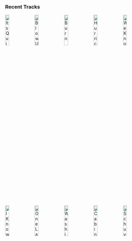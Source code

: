 ### Recent Tracks
[<img src='https://lastfm.freetls.fastly.net/i/u/300x300/4cf77b14210f9932461cd2a0421f66a8.png' width='16%' height='16%' alt='Its Quiet Uptown'>](https://www.last.fm/music/ren%25c3%25a9e%2belise%2bgoldsberry/_/it%2527s%2bquiet%2buptown)&nbsp;&nbsp;&nbsp;&nbsp;[<img src='https://lastfm.freetls.fastly.net/i/u/300x300/4cf77b14210f9932461cd2a0421f66a8.png' width='16%' height='16%' alt='Blow Us All Away'>](https://www.last.fm/music/anthony%2bramos/_/blow%2bus%2ball%2baway)&nbsp;&nbsp;&nbsp;&nbsp;[<img src='https://lastfm.freetls.fastly.net/i/u/300x300/4cf77b14210f9932461cd2a0421f66a8.png' width='16%' height='16%' alt='Burn'>](https://www.last.fm/music/phillipa%2bsoo/_/burn)&nbsp;&nbsp;&nbsp;&nbsp;[<img src='https://lastfm.freetls.fastly.net/i/u/300x300/3a45f08c32702b682d944b15bad8e0d9.png' width='16%' height='16%' alt='Hurricane'>](https://www.last.fm/music/lin-manuel%2bmiranda/_/hurricane)&nbsp;&nbsp;&nbsp;&nbsp;[<img src='https://lastfm.freetls.fastly.net/i/u/300x300/3a45f08c32702b682d944b15bad8e0d9.png' width='16%' height='16%' alt='We Know'>](https://www.last.fm/music/lin-manuel%2bmiranda/_/we%2bknow)&nbsp;&nbsp;&nbsp;&nbsp;<br>[<img src='https://lastfm.freetls.fastly.net/i/u/300x300/4cf77b14210f9932461cd2a0421f66a8.png' width='16%' height='16%' alt='I Know Him'>](https://www.last.fm/music/jonathan%2bgroff/_/i%2bknow%2bhim)&nbsp;&nbsp;&nbsp;&nbsp;[<img src='https://lastfm.freetls.fastly.net/i/u/300x300/4cf77b14210f9932461cd2a0421f66a8.png' width='16%' height='16%' alt='One Last Time'>](https://www.last.fm/music/christopher%2bjackson/_/one%2blast%2btime)&nbsp;&nbsp;&nbsp;&nbsp;[<img src='https://lastfm.freetls.fastly.net/i/u/300x300/4cf77b14210f9932461cd2a0421f66a8.png' width='16%' height='16%' alt='Washington On Your Side'>](https://www.last.fm/music/leslie%2bodom%2bjr./_/washington%2bon%2byour%2bside)&nbsp;&nbsp;&nbsp;&nbsp;[<img src='https://lastfm.freetls.fastly.net/i/u/300x300/4cf77b14210f9932461cd2a0421f66a8.png' width='16%' height='16%' alt='Cabinet Battle #2'>](https://www.last.fm/music/christopher%2bjackson/_/cabinet%2bbattle%2b%25232)&nbsp;&nbsp;&nbsp;&nbsp;[<img src='https://lastfm.freetls.fastly.net/i/u/300x300/4cf77b14210f9932461cd2a0421f66a8.png' width='16%' height='16%' alt='Schuyler Defeated'>](https://www.last.fm/music/anthony%2bramos/_/schuyler%2bdefeated)&nbsp;&nbsp;&nbsp;&nbsp;<br>